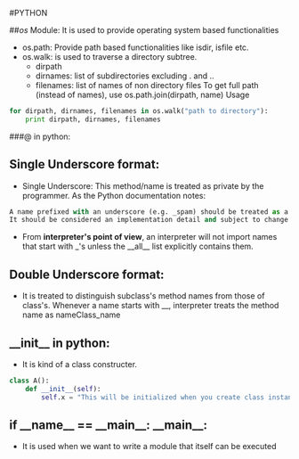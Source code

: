 #PYTHON

##*os* Module:
It is used to provide operating system based functionalities
- os.path: Provide path based functionalities like isdir, isfile etc. 
- os.walk: is used to traverse a directory subtree.
	- dirpath
	- dirnames: list of subdirectories excluding \. and \.\.  
	- filenames: list of names of non directory files
	To get full path (instead of names), use os.path.join(dirpath, name)
	Usage 
```python 
for dirpath, dirnames, filenames in os.walk("path to directory"):
	print dirpath, dirnames, filenames
``` 

###@ in python:

## Single Underscore format: 
- Single Underscore: This method/name is treated as private by the programmer. As the Python documentation notes:
```python 
A name prefixed with an underscore (e.g. _spam) should be treated as a non-public part of the API (whether it is a function, a method or a data member). 
It should be considered an implementation detail and subject to change without notice.
```
- From **interpreter's point of view**, an interpreter will not import names that start with \_'s unless the \_\_all\_\_ list explicitly contains them.

## Double Underscore format: 
- It is treated to distinguish subclass's method names from those of class's. Whenever a name starts with \_\_, interpreter treats the method name as nameClass\_name

## \_\_init\_\_ in python: 
- It is kind of a class constructer.
```python 
class A():
	def __init__(self):
		self.x = "This will be initialized when you create class instant. classObject = A()"			
```

## if \_\_name\_\_ == \_\_main\_\_: \_\_main\_\_: 
- It is used when we want to write a module that itself can be executed
